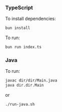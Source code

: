 ### TypeScript

To install dependencies:

```bash
bun install
```

To run:

```bash
bun run index.ts
```

### Java

To run:

```bash
javac dir/dir/Main.java
java dir.dir.Main
```

or

```bash
./run-java.sh
```
